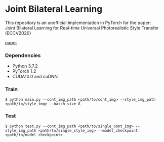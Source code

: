 # Joint Bilateral Learning

This repository is an unofficial implementation in PyTorch for the paper:
Joint Bilateral Learning for Real-time Universal Photorealistic Style Transfer (ECCV2020)

[paper](https://arxiv.org/abs/2004.10955)



### Dependencies

- Python 3.7.2
- PyTorch 1.2
- CUDA10.0 and cuDNN



### Train

```
$ python main.py --cont_img_path <path/to/cont_img> --style_img_path <path/to/style_img> --batch_size 8
```



### Test

```
$ python test.py --cont_img_path <path/to/single_cont_img> --style_img_path <path/to/single_style_img> --model_checkpoint <path/to/model checkpoint>
```


